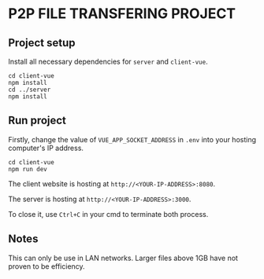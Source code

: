 # P2P FILE TRANSFERING PROJECT

## Project setup
Install all necessary dependencies for `server` and `client-vue`.
```
cd client-vue
npm install
cd ../server
npm install
```

## Run project

Firstly, change the value of `VUE_APP_SOCKET_ADDRESS` in `.env` into your hosting computer's IP address.
```
cd client-vue
npm run dev
```
The client website is hosting at `http://<YOUR-IP-ADDRESS>:8080`.

The server is hosting at `http://<YOUR-IP-ADDRESS>:3000`.

To close it, use `Ctrl+C` in your cmd to terminate both process.

## Notes

This can only be use in LAN networks. Larger files above 1GB have not proven to be efficiency.